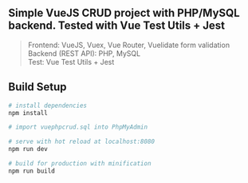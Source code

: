 ## Simple VueJS CRUD project with PHP/MySQL backend. Tested with Vue Test Utils + Jest

> Frontend: VueJS, Vuex, Vue Router, Vuelidate form validation  
> Backend (REST API): PHP, MySQL  
> Test: Vue Test Utils + Jest

## Build Setup

``` bash
# install dependencies
npm install

# import vuephpcrud.sql into PhpMyAdmin

# serve with hot reload at localhost:8080
npm run dev

# build for production with minification
npm run build
```
